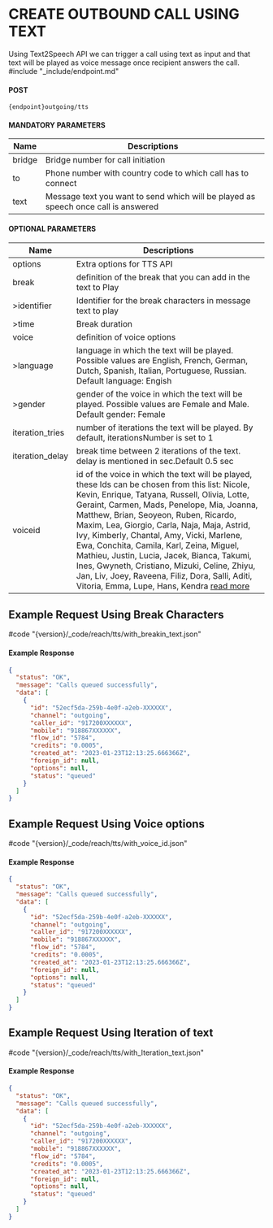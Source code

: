 # CREATE OUTBOUND CALL USING TEXT

Using Text2Speech API we can trigger a call using text as input and that text will be played as voice message once recipient answers the call.
#include "_include/endpoint.md"

#### POST

```
{endpoint}outgoing/tts
```

#### MANDATORY PARAMETERS

| Name   | Descriptions                                                                       |
| ------ | ---------------------------------------------------------------------------------- |
| bridge | Bridge number for call initiation                                                  |
| to     | Phone number with country code to which call has to connect                        |
| text   | Message text you want to send which will be played as speech once call is answered |

#### OPTIONAL PARAMETERS

| Name            | Descriptions                                                                                                                                                                                                                                                                                                                                                                                                                                                                                                                                                                                                       |
| --------------- | ------------------------------------------------------------------------------------------------------------------------------------------------------------------------------------------------------------------------------------------------------------------------------------------------------------------------------------------------------------------------------------------------------------------------------------------------------------------------------------------------------------------------------------------------------------------------------------------------------------------ |
| options         | Extra options for TTS API                                                                                                                                                                                                                                                                                                                                                                                                                                                                                                                                                                                          |
| break           | definition of the break that you can add in the text to Play                                                                                                                                                                                                                                                                                                                                                                                                                                                                                                                                                       |
| >identifier     | Identifier for the break characters in message text to play                                                                                                                                                                                                                                                                                                                                                                                                                                                                                                                                                        |
| >time           | Break duration                                                                                                                                                                                                                                                                                                                                                                                                                                                                                                                                                                                                     |
| voice           | definition of voice options                                                                                                                                                                                                                                                                                                                                                                                                                                                                                                                                                                                        |
| >language       | language in which the text will be played. Possible values are English, French, German, Dutch, Spanish, Italian, Portuguese, Russian. Default language: Engish                                                                                                                                                                                                                                                                                                                                                                                                                                                                            |
| >gender         | gender of the voice in which the text will be played. Possible values are Female and Male. Default gender: Female                                                                                                                                                                                                                                                                                                                                                                                                                                                                                                                       |
| iteration_tries | number of iterations the text will be played. By default, iterationsNumber is set to 1                                                                                                                                                                                                                                                                                                                                                                                                                                                                                                                             |
| iteration_delay | break time between 2 iterations of the text. delay is mentioned in sec.Default 0.5 sec                                                                                                                                                                                                                                                                                                                                                                                                                                                                                                                             |
| voiceid         | id of the voice in which the text will be played, these Ids can be chosen from this list: Nicole, Kevin, Enrique, Tatyana, Russell, Olivia, Lotte, Geraint, Carmen, Mads, Penelope, Mia, Joanna, Matthew, Brian, Seoyeon, Ruben, Ricardo, Maxim, Lea, Giorgio, Carla, Naja, Maja, Astrid, Ivy, Kimberly, Chantal, Amy, Vicki, Marlene, Ewa, Conchita, Camila, Karl, Zeina, Miguel, Mathieu, Justin, Lucia, Jacek, Bianca, Takumi, Ines, Gwyneth, Cristiano, Mizuki, Celine, Zhiyu, Jan, Liv, Joey, Raveena, Filiz, Dora, Salli, Aditi, Vitoria, Emma, Lupe, Hans, Kendra [read more](/docs/{version}/voice/voices) |

## Example Request Using Break Characters

#code "{version}/_code/reach/tts/with_breakin_text.json"

#### Example Response

```json
{
  "status": "OK",
  "message": "Calls queued successfully",
  "data": [
    {
      "id": "52ecf5da-259b-4e0f-a2eb-XXXXXX",
      "channel": "outgoing",
      "caller_id": "917200XXXXXX",
      "mobile": "918867XXXXXX",
      "flow_id": "5784",
      "credits": "0.0005",
      "created_at": "2023-01-23T12:13:25.666366Z",
      "foreign_id": null,
      "options": null,
      "status": "queued"
    }
  ]
}
```

## Example Request Using Voice options

#code "{version}/_code/reach/tts/with_voice_id.json"

#### Example Response

```json
{
  "status": "OK",
  "message": "Calls queued successfully",
  "data": [
    {
      "id": "52ecf5da-259b-4e0f-a2eb-XXXXXX",
      "channel": "outgoing",
      "caller_id": "917200XXXXXX",
      "mobile": "918867XXXXXX",
      "flow_id": "5784",
      "credits": "0.0005",
      "created_at": "2023-01-23T12:13:25.666366Z",
      "foreign_id": null,
      "options": null,
      "status": "queued"
    }
  ]
}
```

## Example Request Using Iteration of text

#code "{version}/_code/reach/tts/with_Iteration_text.json"

#### Example Response

```json
{
  "status": "OK",
  "message": "Calls queued successfully",
  "data": [
    {
      "id": "52ecf5da-259b-4e0f-a2eb-XXXXXX",
      "channel": "outgoing",
      "caller_id": "917200XXXXXX",
      "mobile": "918867XXXXXX",
      "flow_id": "5784",
      "credits": "0.0005",
      "created_at": "2023-01-23T12:13:25.666366Z",
      "foreign_id": null,
      "options": null,
      "status": "queued"
    }
  ]
}
```
